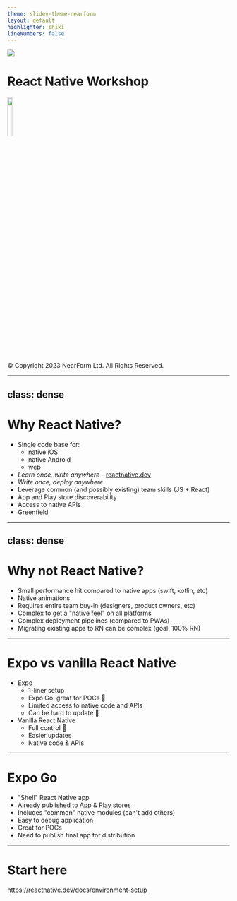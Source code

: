 ```yaml
---
theme: slidev-theme-nearform
layout: default
highlighter: shiki
lineNumbers: false
---
```


<img class=logo src="/images/nearform.svg">

# React Native Workshop

<img src="/images/react-native.svg" style="width: 15%;">

<div class="copyright">

© Copyright 2023 NearForm Ltd. All Rights Reserved.

</div>

---
class: dense
---

# Why React Native?

- Single code base for:
  - native iOS
  - native Android
  - web
- _Learn once, write anywhere_ - [reactnative.dev](https://reactnative.dev)
- _Write once, deploy anywhere_
- Leverage common (and possibly existing) team skills (JS + React)
- App and Play store discoverability
- Access to native APIs
- Greenfield

---
class: dense
---

# Why not React Native?

- Small performance hit compared to native apps (swift, kotlin, etc)
- Native animations
- Requires entire team buy-in (designers, product owners, etc)
- Complex to get a "native feel" on all platforms
- Complex deployment pipelines (compared to PWAs)
- Migrating existing apps to RN can be complex (goal: 100% RN)

---

# Expo vs vanilla React Native

- Expo
  - 1-liner setup
  - Expo Go: great for POCs 🚀
  - Limited access to native code and APIs
  - Can be hard to update 🤯
- Vanilla React Native
  - Full control 💪
  - Easier updates
  - Native code & APIs

---

# Expo Go

- "Shell" React Native app
- Already published to App & Play stores
- Includes "common" native modules (can't add others)
- Easy to debug application
- Great for POCs
- Need to publish final app for distribution

---

# Start here

https://reactnative.dev/docs/environment-setup